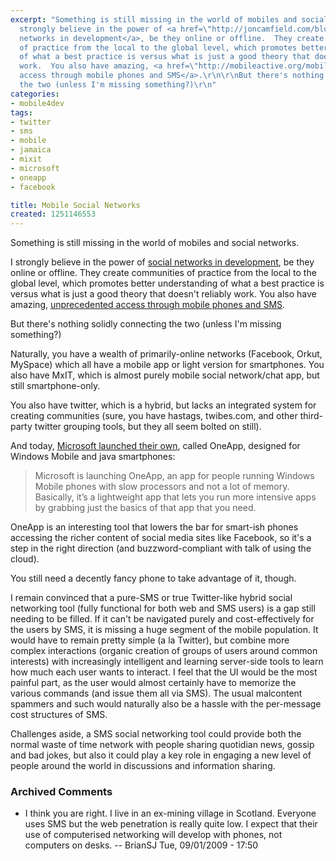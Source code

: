 ```yaml
---
excerpt: "Something is still missing in the world of mobiles and social networks.\r\n\r\nI
  strongly believe in the power of <a href=\"http://joncamfield.com/blog/2009/07/social_networks_including.html\">social
  networks in development</a>, be they online or offline.  They create communities
  of practice from the local to the global level, which promotes better understanding
  of what a best practice is versus what is just a good theory that doesn't reliably
  work.  You also have amazing, <a href=\"http://mobileactive.org/mobiledata\">unprecedented
  access through mobile phones and SMS</a>.\r\n\r\nBut there's nothing solidly connecting
  the two (unless I'm missing something?)\r\n"
categories:
- mobile4dev
tags:
- twitter
- sms
- mobile
- jamaica
- mixit
- microsoft
- oneapp
- facebook

title: Mobile Social Networks
created: 1251146553
---
```

Something is still missing in the world of mobiles and social networks.

I strongly believe in the power of <a href="http://joncamfield.com/blog/2009/07/social_networks_including.html">social networks in development</a>, be they online or offline.  They create communities of practice from the local to the global level, which promotes better understanding of what a best practice is versus what is just a good theory that doesn't reliably work.  You also have amazing, <a href="http://mobileactive.org/mobiledata">unprecedented access through mobile phones and SMS</a>.

But there's nothing solidly connecting the two (unless I'm missing something?)
<!--break-->
Naturally, you have a wealth of primarily-online networks (Facebook, Orkut, MySpace) which all have a mobile app or light version for smartphones.  You also have MxIT, which is almost purely mobile social network/chat app, but still smartphone-only.

You also have twitter, which is a hybrid, but lacks an integrated system for creating communities (sure, you have hastags, twibes.com, and other third-party twitter grouping tools, but they all seem bolted on still).

And today, <a href="http://www.experientia.com/blog/microsoft-brings-twitter-and-facebook-to-the-emerging-world-with-oneapp/">Microsoft launched their own</a>, called OneApp, designed for Windows Mobile and java smartphones:
<blockquote>Microsoft is launching OneApp, an app for people running Windows Mobile phones with slow processors and not a lot of memory. Basically, it’s a lightweight app that lets you run more intensive apps by grabbing just the basics of that app that you need.</blockquote>

OneApp is an interesting tool that lowers the bar for smart-ish phones accessing the richer content of social media sites like Facebook, so it's a step in the right direction (and buzzword-compliant with talk of using the cloud).

You still need a decently fancy phone to take advantage of it, though.

I remain convinced that a pure-SMS or true Twitter-like hybrid social networking tool (fully functional for both web and SMS users) is a gap still needing to be filled.  If it can't be navigated purely and cost-effectively for the users by SMS, it is missing a huge segment of the mobile population.  It would have to remain pretty simple (a la Twitter), but combine more complex interactions (organic creation of groups of users around common interests) with increasingly intelligent and learning server-side tools to learn how much each user wants to interact.  I feel that the UI would be the most painful part, as the user would almost certainly have to memorize the various commands (and issue them all via SMS).  The usual malcontent spammers and such would naturally also be a hassle with the per-message cost structures of SMS.

Challenges aside, a SMS social networking tool could provide both the normal waste of time network with people sharing quotidian news, gossip and bad jokes, but also it could play a key role in engaging a new level of people around the world in discussions and information sharing.

### Archived Comments

* I think you are right. I live in an ex-mining village in Scotland. Everyone uses SMS but the web penetration is really quite low. I expect that their use of computerised networking will develop with phones, not computers on desks. -- BrianSJ Tue, 09/01/2009 - 17:50
